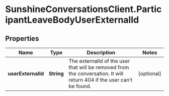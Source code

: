 # SunshineConversationsClient.ParticipantLeaveBodyUserExternalId

## Properties

Name | Type | Description | Notes
------------ | ------------- | ------------- | -------------
**userExternalId** | **String** | The externalId of the user that will be removed from the conversation. It will return 404 if the user can’t be found.  | [optional] 


